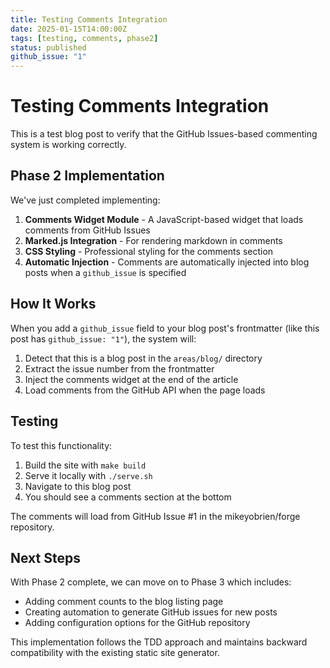 ```yaml
---
title: Testing Comments Integration
date: 2025-01-15T14:00:00Z
tags: [testing, comments, phase2]
status: published
github_issue: "1"
---
```


# Testing Comments Integration

This is a test blog post to verify that the GitHub Issues-based commenting system is working correctly.

## Phase 2 Implementation

We've just completed implementing:

1. **Comments Widget Module** - A JavaScript-based widget that loads comments from GitHub Issues
2. **Marked.js Integration** - For rendering markdown in comments
3. **CSS Styling** - Professional styling for the comments section
4. **Automatic Injection** - Comments are automatically injected into blog posts when a `github_issue` is specified

## How It Works

When you add a `github_issue` field to your blog post's frontmatter (like this post has `github_issue: "1"`), the system will:

1. Detect that this is a blog post in the `areas/blog/` directory
2. Extract the issue number from the frontmatter
3. Inject the comments widget at the end of the article
4. Load comments from the GitHub API when the page loads

## Testing

To test this functionality:

1. Build the site with `make build`
2. Serve it locally with `./serve.sh`
3. Navigate to this blog post
4. You should see a comments section at the bottom

The comments will load from GitHub Issue #1 in the mikeyobrien/forge repository.

## Next Steps

With Phase 2 complete, we can move on to Phase 3 which includes:

- Adding comment counts to the blog listing page
- Creating automation to generate GitHub issues for new posts
- Adding configuration options for the GitHub repository

This implementation follows the TDD approach and maintains backward compatibility with the existing static site generator.